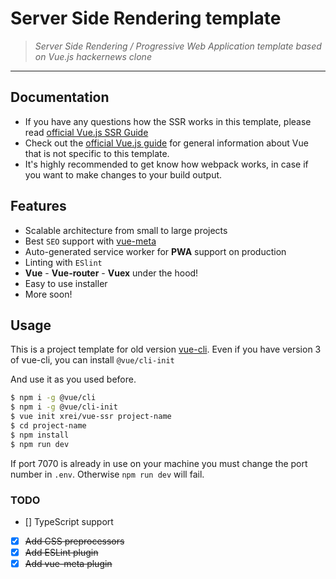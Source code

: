 # Server Side Rendering template

> *Server Side Rendering / Progressive Web Application template based on Vue.js hackernews clone*

---

## Documentation

- If you have any questions how the SSR works in this template, please read [official Vue.js SSR Guide](https://ssr.vuejs.org/)
- Check out the [official Vue.js guide](http://vuejs.org/guide/) for general information about Vue that is not specific to this template.
- It's highly recommended to get know how webpack works, in case if you want to make changes to your build output.

## Features
- Scalable architecture from small to large projects
- Best `SEO` support with [vue-meta](https://github.com/declandewet/vue-meta)
- Auto-generated service worker for **PWA** support on production
- Linting with `ESlint`
- **Vue** - **Vue-router** - **Vuex** under the hood!
- Easy to use installer
- More soon!

## Usage

This is a project template for old version [vue-cli](https://github.com/vuejs/vue-cli).
Even if you have version 3 of vue-cli, you can install `@vue/cli-init`

And use it as you used before.

``` bash
$ npm i -g @vue/cli
$ npm i -g @vue/cli-init
$ vue init xrei/vue-ssr project-name
$ cd project-name
$ npm install
$ npm run dev
```

If port 7070 is already in use on your machine you must change the port number in `.env`. Otherwise `npm run dev` will fail.

### TODO

- [] TypeScript support
- [x] ~~Add CSS preprocessors~~
- [x] ~~Add ESLint plugin~~
- [x] ~~Add vue-meta plugin~~